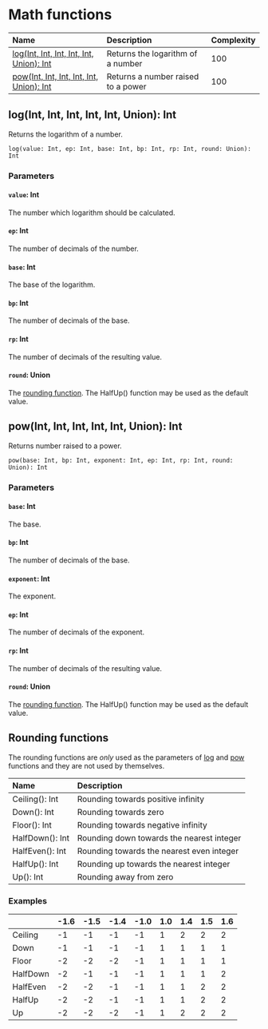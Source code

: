 # Math functions

| Name | Description | Complexity |
| :--- | :--- | :--- |
|[log(Int, Int, Int, Int, Int, Union): Int](#log)| Returns the logarithm of a number | 100 |
|[pow(Int, Int, Int, Int, Int, Union): Int](#pow) | Returns a number raised to a power| 100 |

## log(Int, Int, Int, Int, Int, Union): Int<a id="log"></a>

Returns the logarithm of a number.

```
log(value: Int, ep: Int, base: Int, bp: Int, rp: Int, round: Union): Int
```

### Parameters

#### `value`: Int

The number which logarithm should be calculated.

#### `ep`: Int

The number of decimals of the number.

#### `base`: Int

The base of the logarithm.

#### `bp`: Int

The number of decimals of the base.

#### `rp`: Int

The number of decimals of the resulting value.

#### `round`: Union

The [rounding function](#rounding-functions).
The HalfUp() function may be used as the default value.

## pow(Int, Int, Int, Int, Int, Union): Int<a id="pow"></a>

Returns number raised to a power.

```
pow(base: Int, bp: Int, exponent: Int, ep: Int, rp: Int, round: Union): Int
```

### Parameters

#### `base`: Int

The base.

#### `bp`: Int

The number of decimals of the base.

#### `exponent`: Int

The exponent.

#### `ep`: Int

The number of decimals of the exponent.

#### `rp`: Int

The number of decimals of the resulting value.

#### `round`: Union

The [rounding function](#rounding-functions).
The HalfUp() function may be used as the default value.

## Rounding functions

The rounding functions are _only_ used as the parameters of [log](#log) and [pow](#pow) functions and they are not used by themselves.

|Name | Description |
| :--- | :--- |
| Ceiling(): Int | Rounding towards positive infinity |
| Down(): Int | Rounding towards zero |
| Floor(): Int | Rounding towards negative infinity |
| HalfDown(): Int | Rounding down towards the nearest integer |
| HalfEven(): Int | Rounding towards the nearest even integer |
| HalfUp(): Int   | Rounding up towards the nearest integer   |
| Up(): Int | Rounding away from zero |

### Examples

| | -1.6 | -1.5 | -1.4 | -1.0 | 1.0 | 1.4 | 1.5 | 1.6 |
| :--- | :--- | :--- | :--- | :--- | :--- | :--- | :--- | :--- |
| Ceiling | -1 | -1 | -1 | -1 | 1 | 2 | 2 | 2 |
| Down | -1 | -1 | -1 | -1 | 1 | 1 | 1 | 1 |
| Floor | -2 | -2 | -2 | -1 | 1 | 1 | 1 | 1 |
| HalfDown | -2 | -1 | -1 | -1 | 1 | 1 | 1 | 2 |
| HalfEven | -2 | -2 | -1 | -1 | 1 | 1 | 2 | 2 |
| HalfUp | -2 | -2 | -1 | -1 | 1 | 1 | 2 | 2 |
| Up | -2 | -2 | -2 | -1 | 1 | 2 | 2 | 2 |
